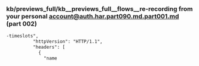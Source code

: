 ### kb/previews_full/kb__previews_full__flows__re-recording from your personal account@auth.har.part090.md.part001.md (part 002)

```md
-timeslots",
          "httpVersion": "HTTP/1.1",
          "headers": [
            {
              "name
```

```
